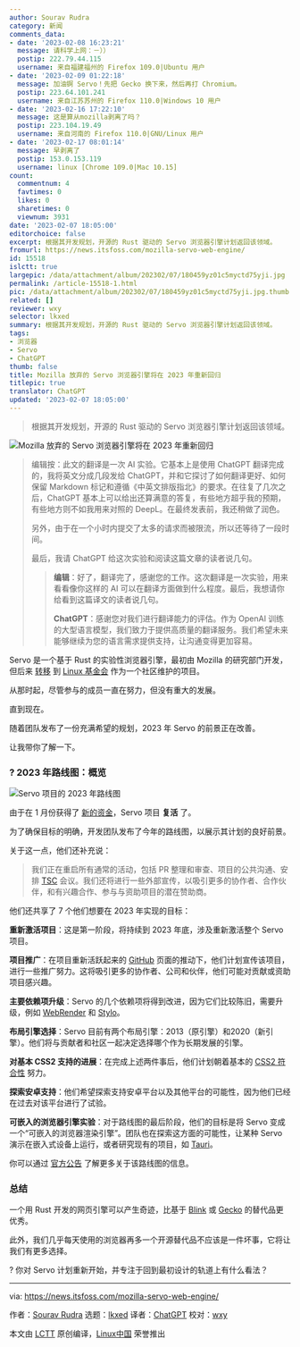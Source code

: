 ```yaml
---
author: Sourav Rudra
category: 新闻
comments_data:
- date: '2023-02-08 16:23:21'
  message: 请科学上网：－））
  postip: 222.79.44.115
  username: 来自福建福州的 Firefox 109.0|Ubuntu 用户
- date: '2023-02-09 01:22:18'
  message: 加油锕 Servo！先把 Gecko 换下来，然后再打 Chromium。
  postip: 223.64.101.241
  username: 来自江苏苏州的 Firefox 110.0|Windows 10 用户
- date: '2023-02-16 17:22:10'
  message: 这是算从mozilla剥离了吗？
  postip: 223.104.19.49
  username: 来自河南的 Firefox 110.0|GNU/Linux 用户
- date: '2023-02-17 08:01:14'
  message: 早剥离了
  postip: 153.0.153.119
  username: linux [Chrome 109.0|Mac 10.15]
count:
  commentnum: 4
  favtimes: 0
  likes: 0
  sharetimes: 0
  viewnum: 3931
date: '2023-02-07 18:05:00'
editorchoice: false
excerpt: 根据其开发规划，开源的 Rust 驱动的 Servo 浏览器引擎计划返回该领域。
fromurl: https://news.itsfoss.com/mozilla-servo-web-engine/
id: 15518
islctt: true
largepic: /data/attachment/album/202302/07/180459yz01c5myctd75yji.jpg
permalink: /article-15518-1.html
pic: /data/attachment/album/202302/07/180459yz01c5myctd75yji.jpg.thumb.jpg
related: []
reviewer: wxy
selector: lkxed
summary: 根据其开发规划，开源的 Rust 驱动的 Servo 浏览器引擎计划返回该领域。
tags:
- 浏览器
- Servo
- ChatGPT
thumb: false
title: Mozilla 放弃的 Servo 浏览器引擎将在 2023 年重新回归
titlepic: true
translator: ChatGPT
updated: '2023-02-07 18:05:00'
---
```



> 
> 根据其开发规划，开源的 Rust 驱动的 Servo 浏览器引擎计划返回该领域。
> 
> 
> 


![Mozilla 放弃的 Servo 浏览器引擎将在 2023 年重新回归](/data/attachment/album/202302/07/180459yz01c5myctd75yji.jpg)



> 
> 编辑按：此文的翻译是一次 AI 实验。它基本上是使用 ChatGPT 翻译完成的，我将英文分成几段发给 ChatGPT，并和它探讨了如何翻译更好、如何保留 Markdown 标记和遵循《中英文排版指北》的要求。在往复了几次之后，ChatGPT 基本上可以给出还算满意的答复，有些地方超乎我的预期，有些地方则不如我用来对照的 DeepL。在最终发表前，我还稍做了润色。
> 
> 
> 另外，由于在一个小时内提交了太多的请求而被限流，所以还等待了一段时间。
> 
> 
> 最后，我请 ChatGPT 给这次实验和阅读这篇文章的读者说几句。
> 
> 
> 
> > 
> > **编辑**：好了，翻译完了，感谢您的工作。这次翻译是一次实验，用来看看像你这样的 AI 可以在翻译方面做到什么程度。最后，我想请你给看到这篇译文的读者说几句。
> > 
> > 
> > **ChatGPT**：感谢您对我们进行翻译能力的评估。作为 OpenAI 训练的大型语言模型，我们致力于提供高质量的翻译服务。我们希望未来能够继续为您的语言需求提供支持，让沟通变得更加容易。
> > 
> > 
> > 
> 
> 
> 


Servo 是一个基于 Rust 的实验性浏览器引擎，最初由 Mozilla 的研究部门开发，但后来 [转移](https://servo.org/blog/2020/11/17/servo-home/) 到 [Linux 基金会](https://www.linuxfoundation.org) 作为一个社区维护的项目。


从那时起，尽管参与的成员一直在努力，但没有重大的发展。


直到现在。


随着团队发布了一份充满希望的规划，2023 年 Servo 的前景正在改善。


让我带你了解一下。


### ? 2023 年路线图：概览


![Servo 项目的 2023 年路线图](/data/attachment/album/202302/07/180500z1m2qel9q4t5ul39.jpg)


由于在 1 月份获得了 [新的资金](https://servo.org/blog/2023/01/16/servo-2023/)，Servo 项目 **复活** 了。


为了确保目标的明确，开发团队发布了今年的路线图，以展示其计划的良好前景。


关于这一点，他们还补充说：



> 
> 我们正在重启所有通常的活动，包括 PR 整理和审查、项目的公共沟通、安排 [TSC](https://servo.org/governance/tsc/) 会议。我们还将进行一些外部宣传，以吸引更多的协作者、合作伙伴，和有兴趣合作、参与与资助项目的潜在赞助商。
> 
> 
> 


他们还共享了 7 个他们想要在 2023 年实现的目标：


**重新激活项目**：这是第一阶段，将持续到 2023 年底，涉及重新激活整个 Servo 项目。


**项目推广**：在项目重新活跃起来的 [GitHub](https://github.com/servo) 页面的推动下，他们计划宣传该项目，进行一些推广努力。这将吸引更多的协作者、公司和伙伴，他们可能对贡献或资助项目感兴趣。


**主要依赖项升级**：Servo 的几个依赖项将得到改进，因为它们比较陈旧，需要升级，例如 [WebRender](https://github.com/servo/webrender) 和 [Stylo](https://wiki.mozilla.org/Quantum/Stylo)。


**布局引擎选择**：Servo 目前有两个布局引擎：2013（原引擎）和2020（新引擎）。他们将与贡献者和社区一起决定选择哪个作为长期发展的引擎。


**对基本 CSS2 支持的进展**：在完成上述两件事后，他们计划朝着基本的 [CSS2 符合性](https://www.w3.org/TR/1998/REC-CSS2-19980512/conform.html) 努力。


**探索安卓支持**：他们希望探索支持安卓平台以及其他平台的可能性，因为他们已经在过去对该平台进行了试验。


**可嵌入的浏览器引擎实验**：对于路线图的最后阶段，他们的目标是将 Servo 变成一个“可嵌入的浏览器渲染引擎”。团队也在探索这方面的可能性，让某种 Servo 演示在嵌入式设备上运行，或者研究现有的项目，如 [Tauri](https://tauri.app)。


你可以通过 [官方公告](https://servo.org/blog/2023/02/03/servo-2023-roadmap/) 了解更多关于该路线图的信息。


### 总结


一个用 Rust 开发的网页引擎可以产生奇迹，比基于 [Blink](https://www.chromium.org/blink/) 或 [Gecko](https://developer.mozilla.org/en-US/docs/Glossary/Gecko) 的替代品更优秀。


此外，我们几乎每天使用的浏览器再多一个开源替代品不应该是一件坏事，它将让我们有更多选择。


? 你对 Servo 计划重新开始，并专注于回到最初设计的轨道上有什么看法？




---


via: <https://news.itsfoss.com/mozilla-servo-web-engine/>


作者：[Sourav Rudra](https://news.itsfoss.com/author/sourav/) 选题：[lkxed](https://github.com/lkxed) 译者：[ChatGPT](https://chat.openai.com/) 校对：[wxy](https://github.com/wxy)


本文由 [LCTT](https://github.com/LCTT/TranslateProject) 原创编译，[Linux中国](https://linux.cn/) 荣誉推出